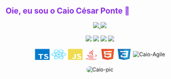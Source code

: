 ### <h2 style="color: blueviolet; ">Oie, eu sou o Caio César Ponte 👋</h2>

<div class="container">
    <div class="stats" align="center" margin="2rem">
        <a href="https://github.com/CaioCesarP">
            <img
                height="180em" src="https://github-readme-stats.vercel.app/api?username=CaioCesarP&show_icons=true&theme=tokyonight&include_all_commits=true&count_private=true" />
            <img
                height="180em" src="https://github-readme-stats.vercel.app/api/top-langs/?username=CaioCesarP&layout=compact&langs_count=7&theme=dracula"/>
        </a>
    </div>
    <br />
    <div class="contacts" align="center" position="absolute">
        <a href="mailto:caiocesarworks@gmail.com?subject=Entrando em contato" title="caiocesarworks@gmail.com"
            target="_blank"><img
                src="https://img.shields.io/badge/-Gmail-%23333?style=for-the-badge&logo=gmail&logoColor=white"
                target="_blank"></a>
        <a href="https://www.linkedin.com/in/profile-caio-césar-link/" title="Linkedin" target="_blank"><img
                src="https://img.shields.io/badge/-LinkedIn-%230077B5?style=for-the-badge&logo=linkedin&logoColor=white"
                target="_blank"></a>
        <a href="https://api.whatsapp.com/send?phone=5585997978280" title="Whatsapp" target="_blank"><img
                src="https://img.shields.io/badge/WhatsApp-25D366?style=for-the-badge&logo=whatsapp&logoColor=white"
                target="_blank"></a>
        <a href="https://vercel.com/caiocesarp" title="Vercel" target="_black"><img
                src="https://img.shields.io/badge/Vercel-000000?style=for-the-badge&logo=vercel&logoColor=white"
                target="_blank"></a>
    </div>
    <br />
    <div class="knowledge" align="center">
      <img align="center" title="Intermediário" alt="Caio-Typescript" height="30" width="40" src="https://raw.githubusercontent.com/devicons/devicon/master/icons/typescript/typescript-original.svg">
      <img align="center" title="Intermediário" alt="Caio-React" height="30" width="40" src="https://raw.githubusercontent.com/devicons/devicon/master/icons/react/react-original.svg">
  <img align="center" title="Iniciante" alt="Caio-Js" height="30" width="40" src="https://raw.githubusercontent.com/devicons/devicon/master/icons/javascript/javascript-plain.svg">
      <img align="center" title="Intermediário" alt="Caio-Java" height="30" width="40" src="https://raw.githubusercontent.com/devicons/devicon/master/icons/java/java-plain.svg">
  <img align="center" title="Intemediário" alt="Caio-HTML" height="30" width="40" src="https://raw.githubusercontent.com/devicons/devicon/master/icons/html5/html5-original.svg">
  <img align="center" title="Intermediário" alt="Caio-CSS" height="30" width="40" src="https://raw.githubusercontent.com/devicons/devicon/master/icons/css3/css3-original.svg">
  <img align="center" title="Intermediário" alt="Caio-Agile" src="https://img.shields.io/static/v1?style=for-the-badge&label=&message=metodologias%20%C3%A1geis&color=blueviolet" target="_blank">
    </div>
    <br />
    <div clas="funny" align="center">
      <img alt="Caio-pic" height="215" style="border-radius:3rem; cursor:default;" src="https://cdn.discordapp.com/attachments/524055688540848128/901635038041477151/media.io_sRfmmZmX.gif">
    </div>
</div>
